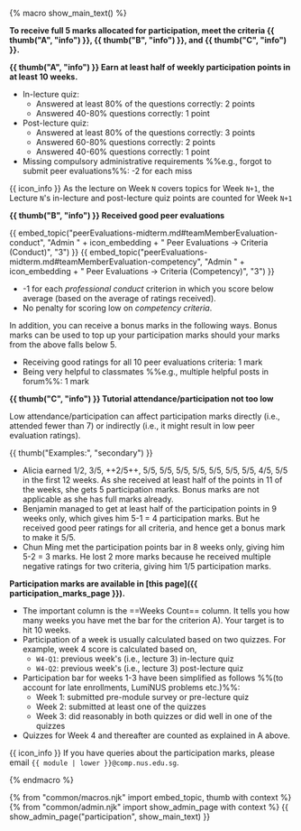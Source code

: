 {% macro show_main_text() %}
<div id="main">

**To receive full 5 marks allocated for participation, meet the criteria {{ thumb("A", "info") }}, {{ thumb("B", "info") }}, and {{ thumb("C", "info") }}.**

**{{ thumb("A", "info") }} Earn at least half of weekly participation points in at least 10 weeks.**
  * In-lecture quiz:
    * Answered at least 80% of the questions correctly: 2 points
    * Answered 40-80% questions correctly: 1 point
  * Post-lecture quiz:
    * Answered at least 80% of the questions correctly: 3 points
    * Answered 60-80% questions correctly: 2 points
    * Answered 40-60% questions correctly: 1 point
  * Missing compulsory administrative requirements %%e.g., forgot to submit peer evaluations%%: -2 for each miss

<div class="indented">

{{ icon_info }} As the lecture on Week `N` covers topics for Week `N+1`, the Lecture `N`'s in-lecture and post-lecture quiz points are counted for Week `N+1`
</div>

**{{ thumb("B", "info") }} Received good peer evaluations**

<div class="indented">

{{ embed_topic("peerEvaluations-midterm.md#teamMemberEvaluation-conduct", "Admin " + icon_embedding + " Peer Evaluations → Criteria (Conduct)", "3") }}
{{ embed_topic("peerEvaluations-midterm.md#teamMemberEvaluation-competency", "Admin " + icon_embedding + " Peer Evaluations → Criteria (Competency)", "3") }}

* -1 for each _professional conduct_ criterion in which you score below average (based on the average of ratings received).
* No penalty for scoring low on _competency criteria_.

In addition, you can receive a bonus marks in the following ways. Bonus marks can be used to top up your participation marks should your marks from the above falls below 5.
* Receiving good ratings for all 10 peer evaluations criteria: 1 mark
* Being very helpful to classmates %%e.g., multiple helpful posts in forum%%: 1 mark

</div>

**{{ thumb("C", "info") }} Tutorial attendance/participation not too low**

<div class="indented">

Low attendance/participation can affect participation marks directly (i.e., attended fewer than 7) or indirectly (i.e., it might result in low peer evaluation ratings).
</div>

{{ thumb("Examples:", "secondary") }}

* Alicia earned 1/2, 3/5, ++2/5++, 5/5, 5/5, 5/5, 5/5, 5/5, 5/5, 5/5, 4/5, 5/5 in the first 12 weeks. As she received at least half of the points in 11 of the weeks, she gets 5 participation marks. Bonus marks are not applicable as she has full marks already.
* Benjamin managed to get at least half of the participation points in 9 weeks only, which gives him 5-1 = 4 participation marks. But he received good peer ratings for all criteria, and hence get a bonus mark to make it 5/5.
* Chun Ming met the participation points bar in 8 weeks only, giving him 5-2 = 3 marks. He lost 2 more marks because he received multiple negative ratings for two criteria, giving him 1/5 participation marks.

<panel type="info" header="##### Where to find your participation marks progress" expanded no-close no-switch >

**Participation marks are available in [this page]({{ participation_marks_page }}).**

* The important column is the <span class="text-monospace">==Weeks Count==</span> column. It tells you how many weeks you have met the bar for the criterion <span class="badge badge-info badge-pill">A</span>). Your target is to hit 10 weeks.
* Participation of a week is usually calculated based on two quizzes. For example, week 4 score is calculated based on,
  * `W4-Q1`: previous week's (i.e., lecture 3) in-lecture quiz
  * `W4-Q2`: previous week's (i.e., lecture 3) post-lecture quiz
* Participation bar for weeks 1-3 have been simplified as follows %%(to account for late enrollments, LumiNUS problems etc.)%%:
  * Week 1: submitted pre-module survey or pre-lecture quiz
  * Week 2: submitted at least one of the quizzes
  * Week 3: did reasonably in both quizzes or did well in one of the quizzes
* Quizzes for Week 4 and thereafter are counted as explained in <span class="badge badge-info badge-pill">A</span> above.

{{ icon_info }} If you have queries about the participation marks, please email `{{ module | lower }}@comp.nus.edu.sg`.
</panel>

</div>
{% endmacro %}

{% from "common/macros.njk" import embed_topic, thumb with context %}
{% from "common/admin.njk" import show_admin_page with context %}
{{ show_admin_page("participation", show_main_text) }}
